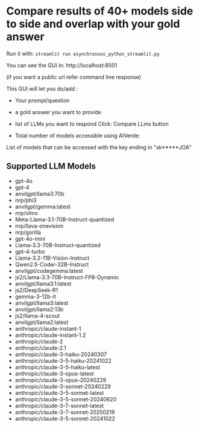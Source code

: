 # Compare results of 40+ models side to side and overlap with your gold answer

Run it with:
`streamlit run asynchronous_python_streamlit.py`


You can see the GUI in: http://localhost:8501

(if you want a public url refer command line response)

This GUI will let you do/add :

-  Your prompt/question
- a gold answer you want to provide
- list of LLMs you want to respond
Click: Compare LLms button




- Total number of models accessible using AIVerde:

List of models that can be accessed with the key ending in "sk*****JOA" 

## Supported LLM Models

- gpt-4o
- gpt-4
- anvilgpt/llama3:70b
- nrp/phi3
- anvilgpt/gemma:latest
- nrp/olmo
- Meta-Llama-3.1-70B-Instruct-quantized
- nrp/llava-onevision
- nrp/gorilla
- gpt-4o-mini
- Llama-3.3-70B-Instruct-quantized
- gpt-4-turbo
- Llama-3.2-11B-Vision-Instruct
- Qwen2.5-Coder-32B-Instruct
- anvilgpt/codegemma:latest
- js2/Llama-3.3-70B-Instruct-FP8-Dynamic
- anvilgpt/llama3.1:latest
- js2/DeepSeek-R1
- gemma-3-12b-it
- anvilgpt/llama3:latest
- anvilgpt/llama2:13b
- js2/llama-4-scout
- anvilgpt/llama2:latest
- anthropic/claude-instant-1
- anthropic/claude-instant-1.2
- anthropic/claude-2
- anthropic/claude-2.1
- anthropic/claude-3-haiku-20240307
- anthropic/claude-3-5-haiku-20241022
- anthropic/claude-3-5-haiku-latest
- anthropic/claude-3-opus-latest
- anthropic/claude-3-opus-20240229
- anthropic/claude-3-sonnet-20240229
- anthropic/claude-3-5-sonnet-latest
- anthropic/claude-3-5-sonnet-20240620
- anthropic/claude-3-7-sonnet-latest
- anthropic/claude-3-7-sonnet-20250219
- anthropic/claude-3-5-sonnet-20241022
